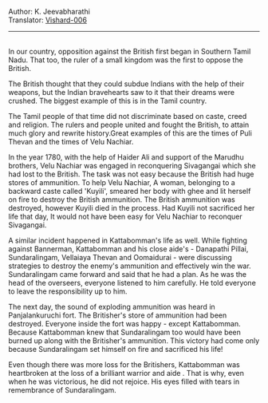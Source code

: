 
Author: K. Jeevabharathi  
Translator: [Vishard-006](https://github.com/Vishard-006)

---
<br>
In our country, opposition against the British first began in Southern Tamil Nadu. That too, the ruler of a small kingdom was the first to oppose the British. 

The British thought that they could subdue Indians with the help of their weapons, but the Indian bravehearts saw to it that their dreams were crushed. The biggest example of this is in the Tamil country.

The Tamil people of that time did not discriminate based on caste, creed and religion. The rulers and people united and fought the British, to attain much glory and rewrite history.Great examples of this are the  times of Puli Thevan and the times of Velu Nachiar.

In the year 1780, with the help of Haider Ali and support of the Marudhu brothers, Velu Nachiar was engaged in reconquering Sivagangai which she had lost to the British. The task was not easy because the British had huge stores of ammunition. To help Velu Nachiar, A woman, belonging to a backward caste called 'Kuyili', smeared her body with ghee and lit herself on fire to destroy the British ammunition. The British ammunition was destroyed, however Kuyili died in the process. Had Kuyili not sacrificed her life that day, It would not have been easy for Velu Nachiar to reconquer Sivagangai.

A similar incident happened in Kattabomman's life as well. While fighting against Bannerman, Kattabomman and his close aide's - Danapathi Pillai, Sundaralingam, Vellaiaya Thevan and Oomaidurai - were discussing strategies to destroy the enemy's ammunition and effectively win the war. Sundaralingam came forward and said that he had a plan. As he was the head of the overseers, everyone listened to him carefully. He told everyone to leave the responsibility up to him.

The next day, the sound of exploding ammunition was heard in Panjalankuruchi fort. The Britisher's store of ammunition had been destroyed. Everyone inside the fort was happy - except Kattabomman. Because Kattabomman knew that Sundaralingam too would have been burned up along with the Britisher's ammunition. This victory had come only because Sundaralingam set himself on fire and sacrificed his life!

Even though there was more loss for the Britishers, Kattabomman was heartbroken at the loss of a brilliant warrior and aide . That is why, even when he was victorious, he did not rejoice. His eyes filled with tears in remembrance of Sundaralingam.

